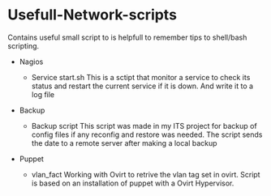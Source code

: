 Usefull-Network-scripts
=======================

Contains useful small script to is helpfull to remember tips to shell/bash scripting.

*  Nagios
	-  Service start.sh
	This is a sctipt that monitor a service to check its status and restart the current 
	service if it is down. And write it to a log file
* Backup	
	- Backup script
	This script was made in my ITS project for backup of config files if any reconfig and restore was needed. 
	The script sends the date to a remote server after making a local backup 

* Puppet
	- vlan_fact
	Working with Ovirt to retrive the vlan tag set in ovirt.
	Script is based on an installation of puppet with a Ovirt Hypervisor.	
	
